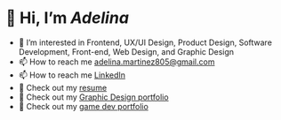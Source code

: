 # 👋 Hi, I’m _Adelina_
- 👀 I’m interested in Frontend, UX/UI Design, Product Design, Software Development, Front-end, Web Design, and Graphic Design
- 📫 How to reach me adelina.martinez805@gmail.com
- 📫 How to reach me [LinkedIn](https://www.linkedin.com/in/adelina-martinez/)
- 📄 Check out my [resume](https://docs.google.com/document/d/1GHTyZJaULiGcS3u5w3FYl_TZ9NFFhkr_J7zxNnhE0z8/edit)
- 🎨 Check out my [Graphic Design portfolio](https://adelinamartinez.myportfolio.com)
- 👾 Check out my [game dev portfolio](https://adelina805.itch.io)

<!---
Adelina805/Adelina805 is a ✨ special ✨ repository because its `README.md` (this file) appears on your GitHub profile.
You can click the Preview link to take a look at your changes.
--->
